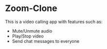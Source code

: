 # Zoom-Clone

This is a video calling app with features such as:
- Mute/Unmute audio
- Play/Stop video
- Send chat messages to everyone
